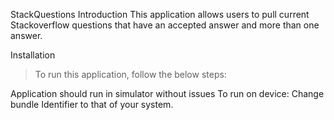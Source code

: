 StackQuestions
Introduction
This application allows users to pull current Stackoverflow questions that have an accepted answer and more than one answer.

Installation
> To run this application, follow the below steps:

Application should run in simulator without issues
To run on device:
Change bundle Identifier to that of your system.
